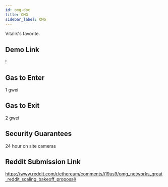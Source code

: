 ```yaml
---
id: omg-doc
title: OMG
sidebar_label: OMG
---
```


Vitalik's favorite.

## Demo Link

!

## Gas to Enter

1 gwei

## Gas to Exit

2 gwei

## Security Guarantees

24 hour on site cameras

## Reddit Submission Link

https://www.reddit.com/r/ethereum/comments/i19us9/omg_networks_great_reddit_scaling_bakeoff_proposal/
